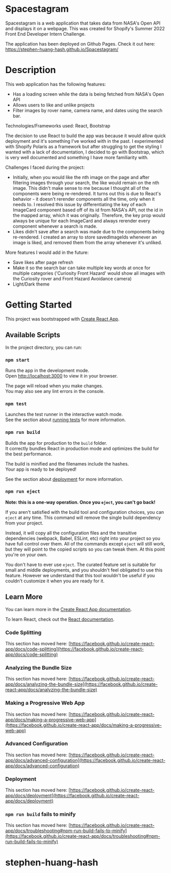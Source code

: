 # Spacestagram
Spacestagram is a web application that takes data from NASA's Open API and displays it on a webpage.
This was created for Shopify's Summer 2022 Front End Developer Intern Challenge.

The application has been deployed on Github Pages. Check it out here: https://stephen-huang-hash.github.io/Spacestagram/

# Description

This web application has the following features:
- Has a loading screen while the data is being fetched from NASA's Open API
- Allows users to like and unlike projects
- Filter images by rover name, camera name, and dates using the search bar.

Technologies/Frameworks used:
React, Bootstrap

The decision to use React to build the app was because it would allow quick deployment and it's something I've worked with in the past. I experimented with Shopify Polaris as a framework but after struggling to get the styling I wanted with a lack of documentation, I decided to go with Bootstrap, which is very well documented and something I have more familiarity with.

Challenges I faced during the project:
- Initially, when you would like the nth image on the page and after filtering images through your search, the like would remain on the nth image. This didn't make sense to me because I thought all of the components were being re-rendered. It turns out this is due to React's behavior - it doesn't rerender components all the time, only when it needs to. I resolved this issue by differentiating the key of each ImageCard component based off of its id from NASA's API, not the id in the mapped array, which it was originally. Therefore, the key prop would always be unique for each ImageCard and always rerender every component whenever a search is made.
- Likes didn't save after a search was made due to the components being re-rendered. I created an array to store savedImageIds whenever an image is liked, and removed them from the array whenever it's unliked.

More features I would add in the future:
- Save likes after page refresh
- Make it so the search bar can take multiple key words at once for multiple categories ('Curiosity Front Hazard' would show all images with the Curiosity rover and Front Hazard Avoidance camera)
- Light/Dark theme

# Getting Started

This project was bootstrapped with [Create React App](https://github.com/facebook/create-react-app).

## Available Scripts

In the project directory, you can run:

### `npm start`

Runs the app in the development mode.\
Open [http://localhost:3000](http://localhost:3000) to view it in your browser.

The page will reload when you make changes.\
You may also see any lint errors in the console.

### `npm test`

Launches the test runner in the interactive watch mode.\
See the section about [running tests](https://facebook.github.io/create-react-app/docs/running-tests) for more information.

### `npm run build`

Builds the app for production to the `build` folder.\
It correctly bundles React in production mode and optimizes the build for the best performance.

The build is minified and the filenames include the hashes.\
Your app is ready to be deployed!

See the section about [deployment](https://facebook.github.io/create-react-app/docs/deployment) for more information.

### `npm run eject`

**Note: this is a one-way operation. Once you `eject`, you can't go back!**

If you aren't satisfied with the build tool and configuration choices, you can `eject` at any time. This command will remove the single build dependency from your project.

Instead, it will copy all the configuration files and the transitive dependencies (webpack, Babel, ESLint, etc) right into your project so you have full control over them. All of the commands except `eject` will still work, but they will point to the copied scripts so you can tweak them. At this point you're on your own.

You don't have to ever use `eject`. The curated feature set is suitable for small and middle deployments, and you shouldn't feel obligated to use this feature. However we understand that this tool wouldn't be useful if you couldn't customize it when you are ready for it.

## Learn More

You can learn more in the [Create React App documentation](https://facebook.github.io/create-react-app/docs/getting-started).

To learn React, check out the [React documentation](https://reactjs.org/).

### Code Splitting

This section has moved here: [https://facebook.github.io/create-react-app/docs/code-splitting](https://facebook.github.io/create-react-app/docs/code-splitting)

### Analyzing the Bundle Size

This section has moved here: [https://facebook.github.io/create-react-app/docs/analyzing-the-bundle-size](https://facebook.github.io/create-react-app/docs/analyzing-the-bundle-size)

### Making a Progressive Web App

This section has moved here: [https://facebook.github.io/create-react-app/docs/making-a-progressive-web-app](https://facebook.github.io/create-react-app/docs/making-a-progressive-web-app)

### Advanced Configuration

This section has moved here: [https://facebook.github.io/create-react-app/docs/advanced-configuration](https://facebook.github.io/create-react-app/docs/advanced-configuration)

### Deployment

This section has moved here: [https://facebook.github.io/create-react-app/docs/deployment](https://facebook.github.io/create-react-app/docs/deployment)

### `npm run build` fails to minify

This section has moved here: [https://facebook.github.io/create-react-app/docs/troubleshooting#npm-run-build-fails-to-minify](https://facebook.github.io/create-react-app/docs/troubleshooting#npm-run-build-fails-to-minify)
# stephen-huang-hash
